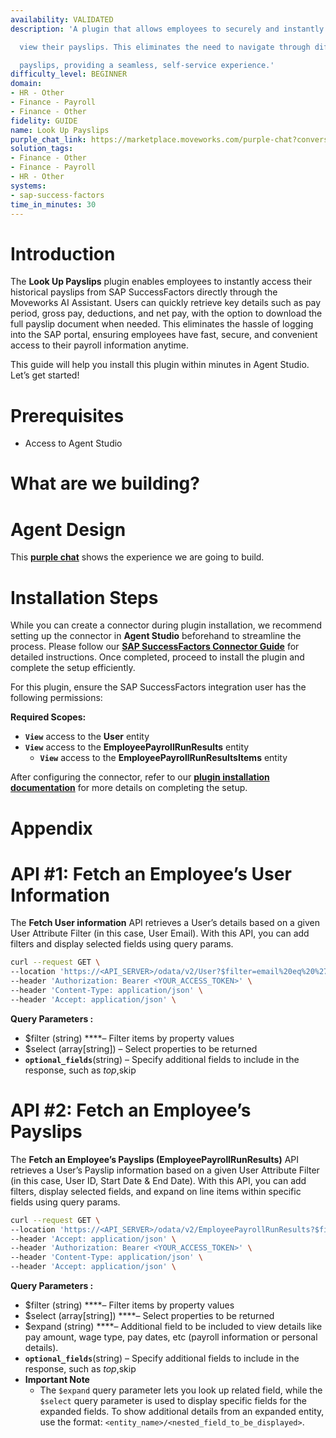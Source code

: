 ```yaml
---
availability: VALIDATED
description: 'A plugin that allows employees to securely and instantly retrieve and

  view their payslips. This eliminates the need to navigate through different disconnected

  payslips, providing a seamless, self-service experience.'
difficulty_level: BEGINNER
domain:
- HR - Other
- Finance - Payroll
- Finance - Other
fidelity: GUIDE
name: Look Up Payslips
purple_chat_link: https://marketplace.moveworks.com/purple-chat?conversation=%7B%22startTimestamp%22%3A%2211%3A43+AM%22%2C%22messages%22%3A%5B%7B%22role%22%3A%22user%22%2C%22parts%22%3A%5B%7B%22richText%22%3A%22I+want+to+view+my+payslips%22%7D%5D%7D%2C%7B%22role%22%3A%22assistant%22%2C%22parts%22%3A%5B%7B%22richText%22%3A%22Okay+I+can+help+you+with+that.+Can+you+please+specify+a+time+range%3F%22%7D%5D%7D%2C%7B%22role%22%3A%22user%22%2C%22parts%22%3A%5B%7B%22richText%22%3A%22last+quarter+of+2024%22%7D%5D%7D%2C%7B%22role%22%3A%22assistant%22%2C%22parts%22%3A%5B%7B%22reasoningSteps%22%3A%5B%7B%22status%22%3A%22success%22%2C%22richText%22%3A%22Identifying+the+time+range+as+October+1%2C+2024+to+December+31%2C+2024.%22%7D%2C%7B%22status%22%3A%22success%22%2C%22richText%22%3A%22Retrieving+payslips+from+SAP+SuccessFactors+for+the+specified+period.%22%7D%5D%7D%2C%7B%22richText%22%3A%22%3Cp+xmlns%3D%5C%22http%3A%2F%2Fwww.w3.org%2F1999%2Fxhtml%5C%22%3EHere+are+your+payslips+for+the+last+quarter+of+2024%3A%3C%2Fp%3E%3Cul+xmlns%3D%5C%22http%3A%2F%2Fwww.w3.org%2F1999%2Fxhtml%5C%22%3E%3Cli%3E%3Cb%3EOctober+2024%3C%2Fb%3E%3Cul%3E%3Cli%3EGross+Pay%3A+%248000%3C%2Fli%3E%3Cli%3ETaxes+Paid%3A+%241500%3C%2Fli%3E%3Cli%3EOther+Deductions%3A+%24500%3C%2Fli%3E%3Cli%3ENet+Pay%3A+%246000%3C%2Fli%3E%3C%2Ful%3E%3C%2Fli%3E%3Cli%3E%3Cb%3ENovember+2024%3C%2Fb%3E%3Cul%3E%3Cli%3EGross+Pay%3A+%248000%3C%2Fli%3E%3Cli%3ETaxes+Paid%3A+%241700%3C%2Fli%3E%3Cli%3EOther+Deductions%3A+%24500%3C%2Fli%3E%3Cli%3ENet+Pay%3A+%245800%3C%2Fli%3E%3C%2Ful%3E%3C%2Fli%3E%3Cli%3E%3Cb%3EDecember+2024%3C%2Fb%3E%3Cul%3E%3Cli%3EGross+Pay%3A+%248000%3C%2Fli%3E%3Cli%3ETaxes+Paid%3A+%241800%3C%2Fli%3E%3Cli%3EOther+Deductions%3A+%24500%3C%2Fli%3E%3Cli%3ENet+Pay%3A+%245700%3C%2Fli%3E%3C%2Ful%3E%3C%2Fli%3E%3C%2Ful%3E%22%7D%2C%7B%22citations%22%3A%5B%7B%22connectorName%22%3A%22sap-successfactors%22%2C%22citationTitle%22%3A%22Payslip+-+October+2024%22%7D%2C%7B%22connectorName%22%3A%22sap-successfactors%22%2C%22citationTitle%22%3A%22Payslip+-+November+2024%22%7D%2C%7B%22connectorName%22%3A%22sap-successfactors%22%2C%22citationTitle%22%3A%22Payslip+-+December+2024%22%7D%5D%7D%5D%7D%2C%7B%22role%22%3A%22user%22%2C%22parts%22%3A%5B%7B%22richText%22%3A%22How+much+did+I+pay+in+taxes+for+this+time+period%3F%22%7D%5D%7D%2C%7B%22role%22%3A%22assistant%22%2C%22parts%22%3A%5B%7B%22reasoningSteps%22%3A%5B%7B%22status%22%3A%22success%22%2C%22richText%22%3A%22Calculating+total+taxes+paid+from+the+retrieved+payslip+data+for+October+%28%241500%29%2C+November+%28%241700%29%2C+and+December+%28%241800%29+2024.%22%7D%5D%7D%2C%7B%22richText%22%3A%22You+have+paid+%245000+in+taxes+for+last+quarter+of+2024.%22%7D%5D%7D%5D%7D
solution_tags:
- Finance - Other
- Finance - Payroll
- HR - Other
systems:
- sap-success-factors
time_in_minutes: 30
---
```


# **Introduction**

The **Look Up Payslips** plugin enables employees to instantly access their historical payslips from SAP SuccessFactors directly through the Moveworks AI Assistant. Users can quickly retrieve key details such as pay period, gross pay, deductions, and net pay, with the option to download the full payslip document when needed. This eliminates the hassle of logging into the SAP portal, ensuring employees have fast, secure, and convenient access to their payroll information anytime.

This guide will help you install this plugin within minutes in Agent Studio. Let’s get started!

# **Prerequisites**

- Access to Agent Studio

# **What are we building?**

# **Agent Design**

This [**purple chat**](https://marketplace.moveworks.com/purple-chat?conversation=%7B%22startTimestamp%22%3A%2211%3A43+AM%22%2C%22messages%22%3A%5B%7B%22role%22%3A%22user%22%2C%22parts%22%3A%5B%7B%22richText%22%3A%22I+want+to+view+my+payslips%22%7D%5D%7D%2C%7B%22role%22%3A%22assistant%22%2C%22parts%22%3A%5B%7B%22richText%22%3A%22Okay+I+can+help+you+with+that.+Can+you+please+specify+a+time+range%3F%22%7D%5D%7D%2C%7B%22role%22%3A%22user%22%2C%22parts%22%3A%5B%7B%22richText%22%3A%22last+quarter+of+2024%22%7D%5D%7D%2C%7B%22role%22%3A%22assistant%22%2C%22parts%22%3A%5B%7B%22reasoningSteps%22%3A%5B%7B%22status%22%3A%22success%22%2C%22richText%22%3A%22Identifying+the+time+range+as+October+1%2C+2024+to+December+31%2C+2024.%22%7D%2C%7B%22status%22%3A%22success%22%2C%22richText%22%3A%22Retrieving+payslips+from+SAP+SuccessFactors+for+the+specified+period.%22%7D%5D%7D%2C%7B%22richText%22%3A%22%3Cp+xmlns%3D%5C%22http%3A%2F%2Fwww.w3.org%2F1999%2Fxhtml%5C%22%3EHere+are+your+payslips+for+the+last+quarter+of+2024%3A%3C%2Fp%3E%3Cul+xmlns%3D%5C%22http%3A%2F%2Fwww.w3.org%2F1999%2Fxhtml%5C%22%3E%3Cli%3E%3Cb%3EOctober+2024%3C%2Fb%3E%3Cul%3E%3Cli%3EGross+Pay%3A+%248000%3C%2Fli%3E%3Cli%3ETaxes+Paid%3A+%241500%3C%2Fli%3E%3Cli%3EOther+Deductions%3A+%24500%3C%2Fli%3E%3Cli%3ENet+Pay%3A+%246000%3C%2Fli%3E%3C%2Ful%3E%3C%2Fli%3E%3Cli%3E%3Cb%3ENovember+2024%3C%2Fb%3E%3Cul%3E%3Cli%3EGross+Pay%3A+%248000%3C%2Fli%3E%3Cli%3ETaxes+Paid%3A+%241700%3C%2Fli%3E%3Cli%3EOther+Deductions%3A+%24500%3C%2Fli%3E%3Cli%3ENet+Pay%3A+%245800%3C%2Fli%3E%3C%2Ful%3E%3C%2Fli%3E%3Cli%3E%3Cb%3EDecember+2024%3C%2Fb%3E%3Cul%3E%3Cli%3EGross+Pay%3A+%248000%3C%2Fli%3E%3Cli%3ETaxes+Paid%3A+%241800%3C%2Fli%3E%3Cli%3EOther+Deductions%3A+%24500%3C%2Fli%3E%3Cli%3ENet+Pay%3A+%245700%3C%2Fli%3E%3C%2Ful%3E%3C%2Fli%3E%3C%2Ful%3E%22%7D%2C%7B%22citations%22%3A%5B%7B%22connectorName%22%3A%22sap-successfactors%22%2C%22citationTitle%22%3A%22Payslip+-+October+2024%22%7D%2C%7B%22connectorName%22%3A%22sap-successfactors%22%2C%22citationTitle%22%3A%22Payslip+-+November+2024%22%7D%2C%7B%22connectorName%22%3A%22sap-successfactors%22%2C%22citationTitle%22%3A%22Payslip+-+December+2024%22%7D%5D%7D%5D%7D%2C%7B%22role%22%3A%22user%22%2C%22parts%22%3A%5B%7B%22richText%22%3A%22How+much+did+I+pay+in+taxes+for+this+time+period%3F%22%7D%5D%7D%2C%7B%22role%22%3A%22assistant%22%2C%22parts%22%3A%5B%7B%22reasoningSteps%22%3A%5B%7B%22status%22%3A%22success%22%2C%22richText%22%3A%22Calculating+total+taxes+paid+from+the+retrieved+payslip+data+for+October+%28%241500%29%2C+November+%28%241700%29%2C+and+December+%28%241800%29+2024.%22%7D%5D%7D%2C%7B%22richText%22%3A%22You+have+paid+%245000+in+taxes+for+last+quarter+of+2024.%22%7D%5D%7D%5D%7D) shows the experience we are going to build.

# **Installation Steps**

While you can create a connector during plugin installation, we recommend setting up the connector in **Agent Studio** beforehand to streamline the process. Please follow our [**SAP SuccessFactors Connector Guide**](https://marketplace.moveworks.com/marketplace/package/?id=sap-success-factors&hist=home%2Cbrws#how-to-implement) for detailed instructions. Once completed, proceed to install the plugin and complete the setup efficiently.

For this plugin, ensure the SAP SuccessFactors integration user has the following permissions:

**Required Scopes:**

- **`View`** access to the **User** entity
- **`View`** access to the **EmployeePayrollRunResults** entity
    - **`View`** access to the **EmployeePayrollRunResultsItems** entity

After configuring the connector, refer to our [**plugin installation documentation**](https://help.moveworks.com/docs/ai-agent-marketplace-installation) for more details on completing the setup.

# **Appendix**

# **API #1: Fetch an Employee’s User Information**

The **Fetch User information** API retrieves a User’s details based on a given User Attribute Filter (in this case, User Email). With this API, you can add filters and display selected fields using query params.

```bash
curl --request GET \
--location 'https://<API_SERVER>/odata/v2/User?$filter=email%20eq%20%27{{user_email}}%27&$select=userId' \
--header 'Authorization: Bearer <YOUR_ACCESS_TOKEN>' \
--header 'Content-Type: application/json' \
--header 'Accept: application/json' \
```

**Query Parameters :**

- $filter (string) ****– Filter items by property values
- $select (array[string]) – Select properties to be returned
- **`optional_fields`**(string) – Specify additional fields to include in the response, such as $top,$skip

# **API #2: Fetch an Employee’s Payslips**

The **Fetch an Employee’s Payslips (EmployeePayrollRunResults)** API retrieves a User’s Payslip information based on a given User Attribute Filter (in this case, User ID, Start Date & End Date). With this API, you can add filters, display selected fields, and expand on line items within specific fields using query params.

```bash
curl --request GET \
--location 'https://<API_SERVER>/odata/v2/EmployeePayrollRunResults?$filter=userId%20eq%20%27{{user_id}}%27%20and%20payDate%20ge%20datetime%27{{start_date}}%27%20and%20payDate%20le%20datetime%27{{end_date}}%27&$select=externalCode,currency,userId,employeePayrollRunResultsItems/externalCode,employeePayrollRunResultsItems/wageType,employeePayrollRunResultsItems/amount,employeePayrollRunResultsItems/startDateWhenEarned,employeePayrollRunResultsItems/endDateWhenEarned&$expand=employeePayrollRunResultsItems' \
--header 'Accept: application/json' \
--header 'Authorization: Bearer <YOUR_ACCESS_TOKEN>' \
--header 'Content-Type: application/json' \
--header 'Accept: application/json' \
```

**Query Parameters :**

- $filter (string) ****– Filter items by property values
- $select (array[string]) ****– Select properties to be returned
- $expand (string) ****– Additional field to be included to view details like pay amount, wage type, pay dates, etc (payroll information or personal details).
- **`optional_fields`**(string) – Specify additional fields to include in the response, such as $top,$skip
- **Important Note**
    - The `$expand` query parameter lets you look up related field, while the `$select` query parameter is used to display specific fields for the expanded fields. To show additional details from an expanded entity, use the format: `<entity_name>/<nested_field_to_be_displayed>`.